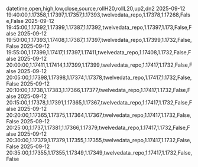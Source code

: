 datetime,open,high,low,close,source,rollH20,rollL20,up2,dn2
2025-09-12 19:40:00,1.17358,1.17397,1.17357,1.17393,twelvedata_repo,1.17378,1.17268,False,False
2025-09-12 19:45:00,1.17392,1.17399,1.17387,1.17392,twelvedata_repo,1.17397,1.173,False,False
2025-09-12 19:50:00,1.17393,1.17408,1.17387,1.17397,twelvedata_repo,1.17399,1.1732,False,False
2025-09-12 19:55:00,1.17399,1.17417,1.17397,1.17411,twelvedata_repo,1.17408,1.1732,False,False
2025-09-12 20:00:00,1.17411,1.17414,1.17399,1.17399,twelvedata_repo,1.17417,1.1732,False,False
2025-09-12 20:05:00,1.17398,1.17398,1.17374,1.17378,twelvedata_repo,1.17417,1.1732,False,False
2025-09-12 20:10:00,1.1738,1.17383,1.17366,1.17377,twelvedata_repo,1.17417,1.1732,False,False
2025-09-12 20:15:00,1.17378,1.17391,1.17365,1.17367,twelvedata_repo,1.17417,1.1732,False,False
2025-09-12 20:20:00,1.17365,1.17375,1.17364,1.17367,twelvedata_repo,1.17417,1.1732,False,False
2025-09-12 20:25:00,1.1737,1.17381,1.17366,1.17379,twelvedata_repo,1.17417,1.1732,False,False
2025-09-12 20:30:00,1.17379,1.17379,1.17355,1.17355,twelvedata_repo,1.17417,1.1732,False,False
2025-09-12 20:35:00,1.17355,1.17355,1.17349,1.17349,twelvedata_repo,1.17417,1.1732,False,False
